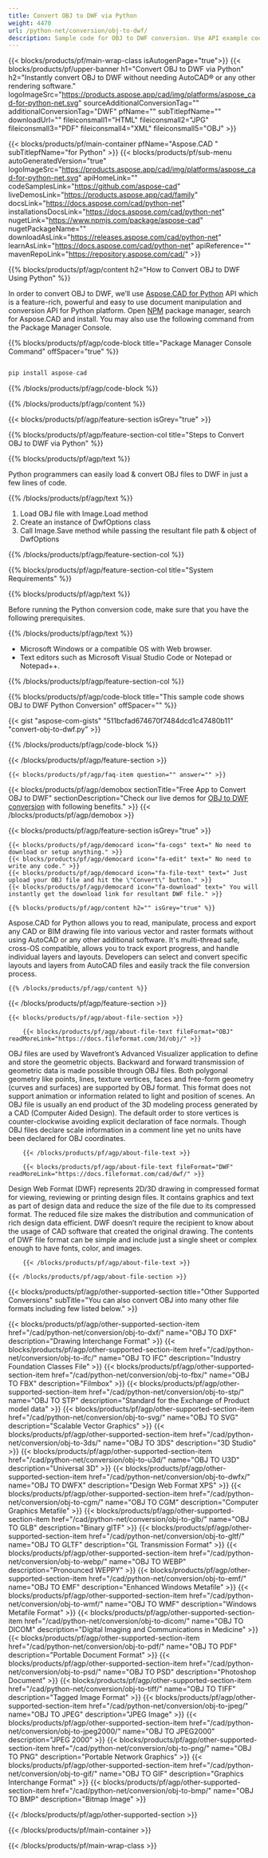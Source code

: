 ```yaml
---
title: Convert OBJ to DWF via Python
weight: 4470
url: /python-net/conversion/obj-to-dwf/ 
description: Sample code for OBJ to DWF conversion. Use API example code for batch OBJ files to DWF conversion.
---
```


{{< blocks/products/pf/main-wrap-class isAutogenPage="true">}}
{{< blocks/products/pf/upper-banner h1="Convert OBJ to DWF via Python" h2="Instantly convert OBJ to DWF without needing AutoCAD® or any other rendering software." logoImageSrc="https://products.aspose.app/cad/img/platforms/aspose_cad-for-python-net.svg" sourceAdditionalConversionTag="" additionalConversionTag="DWF" pfName="" subTitlepfName="" downloadUrl="" fileiconsmall1="HTML" fileiconsmall2="JPG" fileiconsmall3="PDF" fileiconsmall4="XML" fileiconsmall5="OBJ" >}}

{{< blocks/products/pf/main-container pfName="Aspose.CAD " subTitlepfName="for Python" >}}
{{< blocks/products/pf/sub-menu autoGeneratedVersion="true" logoImageSrc="https://products.aspose.app/cad/img/platforms/aspose_cad-for-python-net.svg" apiHomeLink="" codeSamplesLink="https://github.com/aspose-cad" liveDemosLink="https://products.aspose.app/cad/family" docsLink="https://docs.aspose.com/cad/python-net" installationsDocsLink="https://docs.aspose.com/cad/python-net" nugetLink="https://www.npmjs.com/package/aspose-cad" nugetPackageName="" downloadAsLink="https://releases.aspose.com/cad/python-net" learnAsLink="https://docs.aspose.com/cad/python-net" apiReference="" mavenRepoLink="https://repository.aspose.com/cad/" >}}

{{% blocks/products/pf/agp/content h2="How to Convert OBJ to DWF Using Python" %}}

 In order to convert OBJ to DWF, we’ll use [Aspose.CAD for Python](https://products.aspose.com/cad/python-net) API which is a feature-rich, powerful and easy to use document manipulation and conversion API for Python platform. Open [NPM](https://www.npmjs.com/package/aspose-cad) package manager, search for Aspose.CAD and install. You may also use the following command from the Package Manager Console.

{{% blocks/products/pf/agp/code-block title="Package Manager Console Command" offSpacer="true" %}}

```py

pip install aspose-cad

```

{{% /blocks/products/pf/agp/code-block %}}

{{% /blocks/products/pf/agp/content %}}

{{< blocks/products/pf/agp/feature-section isGrey="true" >}}

{{% blocks/products/pf/agp/feature-section-col title="Steps to Convert OBJ to DWF via Python" %}}

{{% blocks/products/pf/agp/text %}}

Python programmers can easily load & convert OBJ files to DWF in just a few lines of code.

{{% /blocks/products/pf/agp/text %}}

1.  Load OBJ file with Image.Load method
1.  Create an instance of DwfOptions class
1.  Call Image.Save method while passing the resultant file path & object of DwfOptions

{{% /blocks/products/pf/agp/feature-section-col %}}

{{% blocks/products/pf/agp/feature-section-col title="System Requirements" %}}

{{% blocks/products/pf/agp/text %}}

 Before running the Python conversion code, make sure that you have the following prerequisites.

{{% /blocks/products/pf/agp/text %}}

-  Microsoft Windows or a compatible OS with Web browser.
-  Text editors such as Microsoft Visual Studio Code or Notepad or Notepad++.

{{% /blocks/products/pf/agp/feature-section-col %}}

{{% blocks/products/pf/agp/code-block title="This sample code shows OBJ to DWF Python Conversion" offSpacer="" %}}

{{< gist "aspose-com-gists" "511bcfad674670f7484dcd1c47480b11" "convert-obj-to-dwf.py" >}}

{{% /blocks/products/pf/agp/code-block %}}

{{< /blocks/products/pf/agp/feature-section >}}

    {{< blocks/products/pf/agp/faq-item question="" answer="" >}}
 

<!-- aboutfile Starts -->

{{< blocks/products/pf/agp/demobox sectionTitle="Free App to Convert OBJ to DWF" sectionDescription="Check our live demos for [OBJ to DWF conversion](https://products.aspose.app/cad/conversion/obj-to-dwf) with following benefits." >}}
{{< /blocks/products/pf/agp/demobox >}}

{{< blocks/products/pf/agp/feature-section isGrey="true" >}}

    {{< blocks/products/pf/agp/democard icon="fa-cogs" text=" No need to download or setup anything." >}}
    {{< blocks/products/pf/agp/democard icon="fa-edit" text=" No need to write any code." >}}
    {{< blocks/products/pf/agp/democard icon="fa-file-text" text=" Just upload your OBJ file and hit the \"Convert\" button." >}}
    {{< blocks/products/pf/agp/democard icon="fa-download" text=" You will instantly get the download link for resultant DWF file." >}}

    {{% blocks/products/pf/agp/content h2="" isGrey="true" %}}

Aspose.CAD for Python allows you to read, manipulate, process and export any CAD or BIM drawing file into various vector and raster formats without using AutoCAD or any other additional software. It's multi-thread safe, cross-OS compatible, allows you to track export progress, and handle individual layers and layouts. Developers can select and convert specific layouts and layers from AutoCAD files and easily track the file conversion process.

    {{% /blocks/products/pf/agp/content %}}

{{< /blocks/products/pf/agp/feature-section >}}

    {{< blocks/products/pf/agp/about-file-section >}}

        {{< blocks/products/pf/agp/about-file-text fileFormat="OBJ" readMoreLink="https://docs.fileformat.com/3d/obj/" >}}
OBJ files are used by Wavefront’s Advanced Visualizer application to define and store the geometric objects. Backward and forward transmission of geometric data is made possible through OBJ files. Both polygonal geometry like points, lines, texture vertices, faces and free-form geometry (curves and surfaces) are supported by OBJ format. This format does not support animation or information related to light and position of scenes. An OBJ file is usually an end product of the 3D modeling process generated by a CAD (Computer Aided Design). The default order to store vertices is counter-clockwise avoiding explicit declaration of face normals. Though OBJ files declare scale information in a comment line yet no units have been declared for OBJ coordinates.

        {{< /blocks/products/pf/agp/about-file-text >}}

        {{< blocks/products/pf/agp/about-file-text fileFormat="DWF" readMoreLink="https://docs.fileformat.com/cad/dwf/" >}}
Design Web Format (DWF) represents 2D/3D drawing in compressed format for viewing, reviewing or printing design files. It contains graphics and text as part of design data and reduce the size of the file due to its compressed format. The reduced file size makes the distribution and communication of rich design data efficient. DWF doesn’t require the recipient to know about the usage of CAD software that created the original drawing. The contents of DWF file format can be simple and include just a single sheet or complex enough to have fonts, color, and images.

        {{< /blocks/products/pf/agp/about-file-text >}}

    {{< /blocks/products/pf/agp/about-file-section >}}

<!-- aboutfile Ends -->

{{< blocks/products/pf/agp/other-supported-section title="Other Supported Conversions" subTitle="You can also convert OBJ into many other file formats including few listed below." >}}

{{< blocks/products/pf/agp/other-supported-section-item href="/cad/python-net/conversion/obj-to-dxf/" name="OBJ TO DXF" description="Drawing Interchange Format" >}}
{{< blocks/products/pf/agp/other-supported-section-item href="/cad/python-net/conversion/obj-to-ifc/" name="OBJ TO IFC" description="Industry Foundation Classes File" >}}
{{< blocks/products/pf/agp/other-supported-section-item href="/cad/python-net/conversion/obj-to-fbx/" name="OBJ TO FBX" description="Filmbox" >}}
{{< blocks/products/pf/agp/other-supported-section-item href="/cad/python-net/conversion/obj-to-stp/" name="OBJ TO STP" description="Standard for the Exchange of Product model data" >}}
{{< blocks/products/pf/agp/other-supported-section-item href="/cad/python-net/conversion/obj-to-svg/" name="OBJ TO SVG" description="Scalable Vector Graphics" >}}
{{< blocks/products/pf/agp/other-supported-section-item href="/cad/python-net/conversion/obj-to-3ds/" name="OBJ TO 3DS" description="3D Studio" >}}
{{< blocks/products/pf/agp/other-supported-section-item href="/cad/python-net/conversion/obj-to-u3d/" name="OBJ TO U3D" description="Universal 3D" >}}
{{< blocks/products/pf/agp/other-supported-section-item href="/cad/python-net/conversion/obj-to-dwfx/" name="OBJ TO DWFX" description="Design Web Format XPS" >}}
{{< blocks/products/pf/agp/other-supported-section-item href="/cad/python-net/conversion/obj-to-cgm/" name="OBJ TO CGM" description="Computer Graphics Metafile" >}}
{{< blocks/products/pf/agp/other-supported-section-item href="/cad/python-net/conversion/obj-to-glb/" name="OBJ TO GLB" description="Binary glTF" >}}
{{< blocks/products/pf/agp/other-supported-section-item href="/cad/python-net/conversion/obj-to-gltf/" name="OBJ TO GLTF" description="GL Transmission Format" >}}
{{< blocks/products/pf/agp/other-supported-section-item href="/cad/python-net/conversion/obj-to-webp/" name="OBJ TO WEBP" description="Pronounced WEPPY" >}}
{{< blocks/products/pf/agp/other-supported-section-item href="/cad/python-net/conversion/obj-to-emf/" name="OBJ TO EMF" description="Enhanced Windows Metafile" >}}
{{< blocks/products/pf/agp/other-supported-section-item href="/cad/python-net/conversion/obj-to-wmf/" name="OBJ TO WMF" description="Windows Metafile Format" >}}
{{< blocks/products/pf/agp/other-supported-section-item href="/cad/python-net/conversion/obj-to-dicom/" name="OBJ TO DICOM" description="Digital Imaging and Communications in Medicine" >}}
{{< blocks/products/pf/agp/other-supported-section-item href="/cad/python-net/conversion/obj-to-pdf/" name="OBJ TO PDF" description="Portable Document Format" >}}
{{< blocks/products/pf/agp/other-supported-section-item href="/cad/python-net/conversion/obj-to-psd/" name="OBJ TO PSD" description="Photoshop Document" >}}
{{< blocks/products/pf/agp/other-supported-section-item href="/cad/python-net/conversion/obj-to-tiff/" name="OBJ TO TIFF" description="Tagged Image Format" >}}
{{< blocks/products/pf/agp/other-supported-section-item href="/cad/python-net/conversion/obj-to-jpeg/" name="OBJ TO JPEG" description="JPEG Image" >}}
{{< blocks/products/pf/agp/other-supported-section-item href="/cad/python-net/conversion/obj-to-jpeg2000/" name="OBJ TO JPEG2000" description="JPEG 2000" >}}
{{< blocks/products/pf/agp/other-supported-section-item href="/cad/python-net/conversion/obj-to-png/" name="OBJ TO PNG" description="Portable Network Graphics" >}}
{{< blocks/products/pf/agp/other-supported-section-item href="/cad/python-net/conversion/obj-to-gif/" name="OBJ TO GIF" description="Graphics Interchange Format" >}}
{{< blocks/products/pf/agp/other-supported-section-item href="/cad/python-net/conversion/obj-to-bmp/" name="OBJ TO BMP" description="Bitmap Image" >}}


{{< /blocks/products/pf/agp/other-supported-section >}}

{{< /blocks/products/pf/main-container >}}
    
{{< /blocks/products/pf/main-wrap-class >}}